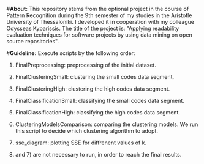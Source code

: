 #**About:**
This repository stems from the optional project in the course of Pattern Recognition during the 9th semester of my studies in the Aristotle University of Thessaloniki. I developed it in cooperation with my colleague Odysseas Kyparissis. The title of the project is: "Applying readability evaluation techniques for software projects by using data mining on open source repositories".

#**Guideline:**
Execute scripts by the following order:
1) FinalPreprocessing: preprocessing of the initial dataset.
2) FinalClusteringSmall: clustering the small codes data segment.
3) FinalClusteringHigh: clustering the high codes data segment.
4) FinalClassificationSmall: classifying the small codes data segment.
5) FinalClassificationHigh: classifying the high codes data segment.
6) ClusteringModelsComparison: comparing the clustering models. We run this script to decide which clustering algorithm to adopt.
7) sse_diagram: plotting SSE for diffrenent values of k.

6) and 7) are not necessary to run, in order to reach the final results.
